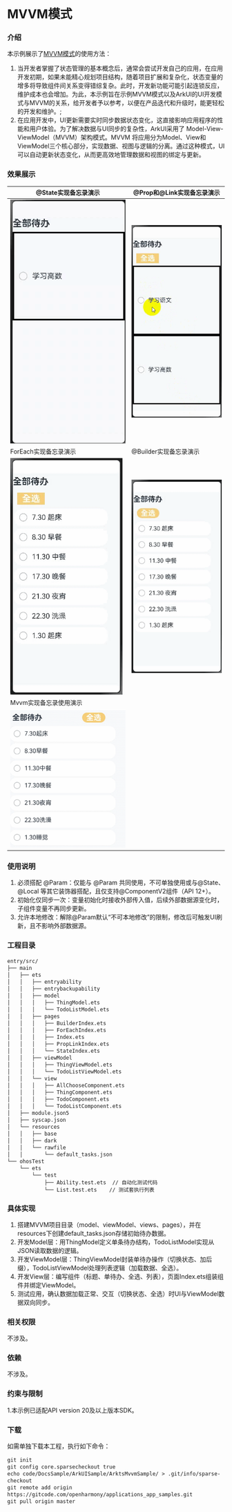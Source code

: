 # MVVM模式

### 介绍

本示例展示了[MVVM模式](https://gitcode.com/openharmony/docs/blob/master/zh-cn/application-dev/ui/state-management/arkts-mvvm.md)的使用方法：

1. 当开发者掌握了状态管理的基本概念后，通常会尝试开发自己的应用，在应用开发初期，如果未能精心规划项目结构，随着项目扩展和复杂化，状态变量的增多将导致组件间关系变得错综复杂。此时，开发新功能可能引起连锁反应，维护成本也会增加。为此，本示例旨在示例MVVM模式以及ArkUI的UI开发模式与MVVM的关系，给开发者予以参考，以便在产品迭代和升级时，能更轻松的开发和维护。;
2. 在应用开发中，UI更新需要实时同步数据状态变化，这直接影响应用程序的性能和用户体验。为了解决数据与UI同步的复杂性，ArkUI采用了 Model-View-ViewModel（MVVM）架构模式。MVVM 将应用分为Model、View和ViewModel三个核心部分，实现数据、视图与逻辑的分离。通过这种模式，UI可以自动更新状态变化，从而更高效地管理数据和视图的绑定与更新。

### 效果展示

| @State实现备忘录演示                                | @Prop和@Link实现备忘录演示                           |
|-------------------------------------------|-------------------------------------------|
| ![](screenshots/StateEffectPreview.gif)   | ![](screenshots/PropLinkPreview.gif)      |
| ForEach实现备忘录演示                               | @Builder实现备忘录演示                              |
| ![](screenshots/ForEachEffectPreview.gif) | ![](screenshots/BuilderEffectPreview.gif) |
| Mvvm实现备忘录使用演示                             | 
| ![](screenshots/MvvmEffectPreview.gif)    |

### 使用说明

1. 必须搭配 @Param：仅能与 @Param 共同使用，不可单独使用或与@State、@Local 等其它装饰器搭配，且仅支持@ComponentV2组件（API 12+）。
2. 初始化仅同步一次：变量初始化时接收外部传入值，后续外部数据源变化时，子组件变量不再同步更新。
3. 允许本地修改：解除@Param默认“不可本地修改”的限制，修改后可触发UI刷新，且不影响外部数据源。

### 工程目录
```
entry/src/
├── main
│   ├── ets
│   │   ├── entryability
│   │   ├── entrybackupability
│   │   ├── model
│   │   │   ├── ThingModel.ets
│   │   │   └── TodoListModel.ets
│   │   ├── pages
│   │   │   ├── BuilderIndex.ets
│   │   │   ├── ForEachIndex.ets
│   │   │   ├── Index.ets
│   │   │   ├── PropLinkIndex.ets
│   │   │   └── StateIndex.ets
│   │   ├── viewModel
│   │   │   ├── ThingViewModel.ets
│   │   │   └── TodoListViewModel.ets
│   │   └── view
│   │   │   ├── AllChooseComponent.ets
│   │   │   ├── ThingComponent.ets
│   │   │   ├── TodoComponent.ets
│   │   │   └── TodoListComponent.ets
│   ├── module.json5
│   ├── syscap.json
│   └── resources
│   │   ├── base
│   │   ├── dark
│   │   └── rawfile
│   │       └── default_tasks.json
└── ohosTest
    └── ets
        └── test
            ├── Ability.test.ets  // 自动化测试代码
            └── List.test.ets    // 测试套执行列表

```

### 具体实现

1. 搭建MVVM项目目录（model、viewModel、views、pages），并在 resources下创建default_tasks.json存储初始待办数据。
2. 开发Model层：用ThingModel定义单条待办结构，TodoListModel实现从JSON读取数据的逻辑。
3. 开发ViewModel层：ThingViewModel封装单待办操作（切换状态、加后缀），TodoListViewModel处理列表逻辑（加载数据、全选）。
4. 开发View层：编写组件（标题、单待办、全选、列表），页面Index.ets组装组件并绑定ViewModel。
5. 测试应用，确认数据加载正常、交互（切换状态、全选）时UI与ViewModel数据双向同步。

### 相关权限

不涉及。

### 依赖

不涉及。

### 约束与限制

1.本示例已适配API version 20及以上版本SDK。

### 下载

如需单独下载本工程，执行如下命令：

```
git init
git config core.sparsecheckout true
echo code/DocsSample/ArkUISample/ArktsMvvmSample/ > .git/info/sparse-checkout
git remote add origin https://gitcode.com/openharmony/applications_app_samples.git
git pull origin master
```